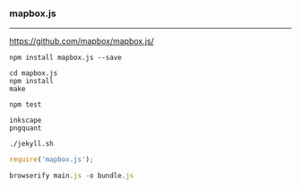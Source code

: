 ### mapbox.js
---
https://github.com/mapbox/mapbox.js/

```
npm install mapbox.js --save

cd mapbox.js
npm install
make

npm test

inkscape
pngquant

./jekyll.sh
```

```js
require('mapbox.js');

browserify main.js -o bundle.js
```

```
```

